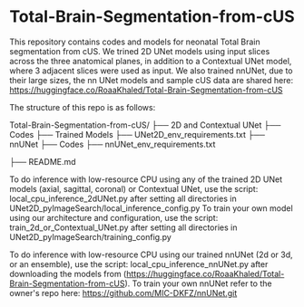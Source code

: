 # Total-Brain-Segmentation-from-cUS
This repository contains codes and models for neonatal Total Brain segmentation from cUS.
We trined 2D UNet models using input slices across the three anatomical planes, in addition to a Contextual UNet model, where 3 adjacent slices were used as input.
We also trained nnUNet, due to their large sizes, the nn UNet models and sample cUS data are shared here: https://huggingface.co/RoaaKhaled/Total-Brain-Segmentation-from-cUS

The structure of this repo is as follows:

Total-Brain-Segmentation-from-cUS/
├── 2D and Contextual UNet
          ├── Codes
          ├── Trained Models
          ├── UNet2D_env_requirements.txt
├── nnUNet
          ├── Codes
          ├── nnUNet_env_requirements.txt

├── README.md

To do inference with low-resource CPU using any of the trained 2D UNet models (axial, sagittal, coronal) or Contextual UNet, use the script: local_cpu_inference_2dUNet.py after setting all directories in UNet2D_pyImageSearch/local_inference_config.py
To train your own model using our architecture and configuration, use the script: train_2d_or_Contextual_UNet.py after setting all directories in UNet2D_pyImageSearch/training_config.py

To do inference with low-resource CPU using our trained nnUNet (2d or 3d, or an ensemble), use the script: local_cpu_inference_nnUNet.py after downloading the models from (https://huggingface.co/RoaaKhaled/Total-Brain-Segmentation-from-cUS).
To train your own nnUNet refer to the owner's repo here: https://github.com/MIC-DKFZ/nnUNet.git
